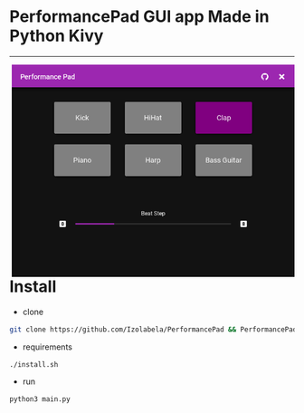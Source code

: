 # PerformancePad GUI app Made in Python Kivy
---

<img src="https://github.com/Izolabela/PerformancePad/blob/main/Preview.png" width=500 heigth=500 align="right" />

# Install
+ clone
```bash
git clone https://github.com/Izolabela/PerformancePad && PerformancePad && chmod +x install.sh
```
+ requirements
```bash
./install.sh
```
+ run
```bash
python3 main.py
```
